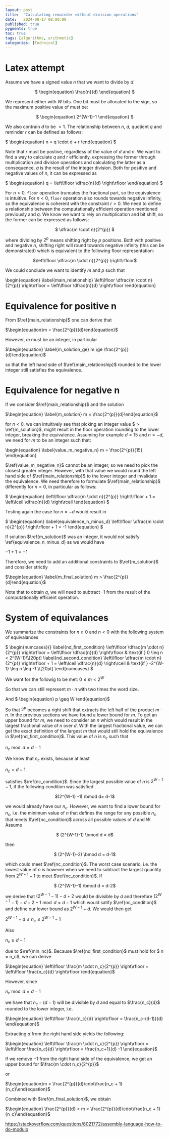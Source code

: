 ```yaml
---
layout: post
title:  "Calculating remainder without division operations"
date:   2024-08-17 08:00:00
published: true
pygments: true
toc: true
tags: [algorithms, arithmetic]
categories: [Technical]
---
```



Latex attempt
=======

Assume we have a signed value $n$ that we want to divide by $d$:

<p style="font-size: 1em" align=center>
$ \begin{equation} \frac{n}{d} \end{equation} $
</p>

We represent either with $W$ bits. One bit must be allocated to the sign,
so the maximum positive value of must be:

<p align=center>
$ \begin{equation}  2^{W-1}-1 \end{equation} $
</p>

We also contrain $d$ to be $> 1$. The relationship between $n$, $d$, quotient $q$
and reminder $r$ can be defined as follows:

$ \begin{equation} n = q \cdot d + r  \end{equation} $

Note that $r$ must be postive, regardless of the value of $d$ and $n$.
We want to find a way to calculate $q$ and $r$ efficiently, expressing the former through multiplication and division 
operations and calculating the latter as a consequence. $q$ is the result of the integer division. Both for positive and negative values of $n$, it can be expressed as

$
\begin{equation} q = \left\lfloor \dfrac{n}{d} \right\rfloor \end{equation}
$

For $n>0$, `floor` operation truncates the fractional part, so the equivalence is
intuitive. For $n<0$, `floor` operation also rounds towards negative infinity, 
so the equivalence is coherent with the constraint $r>0$. We need to define a 
relationship between the computationally efficient operation mentioned previously
and $q$. We know we want to rely on multiplication and bit shift, so the former
can be expressed as follows:

<p align=center>
$ \dfrac{m \cdot n}{2^{p}} $
</p>

where dividing by $2^{p}$ means shifting right by $p$ positions. Both with positive and negative $n$, 
shifting right will round towards negative infinity (this can be demonstrated) which is equivalent
to the following floor representation:

<p align=center>
$\left\lfloor \dfrac{m \cdot n}{2^{p}} \right\rfloor$
</p>

We could conclude we want to identify $m$ and $p$ such that

\begin{equation}
\label{main_relationship}
\left\lfloor \dfrac{m \cdot n}{2^{p}} \right\rfloor = 
\left\lfloor \dfrac{n}{d} \right\rfloor
\end{equation}

# Equivalence for positive n

From $\ref{main_relationship}$ one can derive that 

$\begin{equation}m = \frac{2^{p}}{d}\end{equation}$

However, $m$ must be an integer, in particular

$\begin{equation} \label{m_solution_ge} m \ge \frac{2^{p}}{d}\end{equation}$

so that the left hand side of $\ref{main_relationship}$ rounded to the lower integer 
still satisfies the equivalence.

# Equivalence for negative n

If we consider $\ref{main_relationship}$ and the solution

$\begin{equation} \label{m_solution} m = \frac{2^{p}}{d}\end{equation}$

for $n < 0$, we can intuitively see that picking an integer value $ > \ref{m_solution}$,
might result in the floor operation rounding to the lower integer, breaking the equivalence.
Assuming for example $d = 15$ and  $n = -d$, we need for $m$ to be an integer such that:

\begin{equation}
\label{value_m_negative_n}
m = \frac{2^{p}}{15}
\end{equation}

$\ref{value_m_negative_n}$  cannot be an integer, so we need to pick the closest greater integer.
However, with that value we would round the left hand side of $\ref{main_relationship}$ to the 
lower integer and invalidate the equivalence. We need therefore to formulate $\ref{main_relationship}$
differently for $n<0$, in particular as follows:

$
\begin{equation}
\left\lfloor \dfrac{m \cdot n}{2^{p}} \right\rfloor + 1 = 
\left\lceil \dfrac{n}{d} \right\rceil
\end{equation}
$

Testing again the case for $n= -d$ would result in

$
\begin{equation}
\label{equivalence_n_minus_d}
\left\lfloor \dfrac{m \cdot n}{2^{p}} \right\rfloor + 1 = 
-1
\end{equation}
$

If solution  $\ref{m_solution}$ was an integer, it would not satisfy \ref{equivalence_n_minus_d} as
we would have

$\begin{equation} -1 +1 = -1\end{equation}$

Therefore, we need to add an additional constraints to $\ref{m_solution}$ and consider strictly

$\begin{equation} \label{m_final_solution} m > \frac{2^{p}}{d}\end{equation}$

Note that to obtain $q$, we will need to subtract -1 from the result of the computationally
efficient operation.

# System of equivalances

We summarize the constraints for $n \ge 0$ and $n < 0$ with the following system of equivalances

$
\begin{numcases}{}
\label{nd_first_condition}
\left\lfloor \dfrac{m \cdot n}{2^{p}} \right\rfloor = 
\left\lfloor \dfrac{n}{d} \right\rfloor
  & 
\text{if } 0 \leq n < 2^{W-1}\\\\[20pt]
\label{nd_second_condition}
\left\lfloor \dfrac{m \cdot n}{2^{p}} \right\rfloor + 1 = 
\left\lceil \dfrac{n}{d} \right\rceil &
\text{if } -2^{W-1} \leq n \leq -1 \\\\[20pt]
\end{numcases}
$

We want for the followig to be met:
$\begin{equation} 0 \leq m \lt 2^{W} \end{equation}$

So that we can still represent $m \cdot n$ with two times the word size.

And
$ \begin{equation} p \geq W \end{equation}$

So that $2^{p}$ becomes a right shift that extracts the left half of the product $m \cdot n$.
In the previous sections we have found a lower bound for $m$. To get an upper bound for $m$, we
need to consider an $n$ which would result in the largest fractional value of $n$ over $d$. With
the largest fractional value, we can get the exact definition of the largest $m$ that would still
hold the equivalence in $\ref{nd_first_condition}$. This value of $n$ is $n_c$ such that

$\begin{equation} \label{nc_condition} n_c \bmod d = d-1 \end{equation}$

We know that $n_c$ exists, because at least 

$\begin{equation} \label{min_nc} n_c = d-1 \end{equation}$ 

satisfies $\ref{nc_condition}$. Since the largest possible value of $n$ is $2^{W-1}-1$, 
if the following condition was satisfied

<p align=center>
$(2^{W-1} -1) \bmod d= d-1$  
</p>

we would already have our $n_c$. However, we want to find a lower bound for $n_c$,
i.e. the minimum value of $n$ that defines the range for any possible $n_c$ that meets 
$\ref{nc_condition}$ across all possible values of $d$ and $W$.
Assume

<p align=center>
$  (2^{W-1}-1) \bmod d = d$
</p>

then 
<p align=center>
$  (2^{W-1}-2) \bmod d = d-1$
</p>

which could meet $\ref{nc_condition}$. The worst case scenario, i.e. the lowest value of $n$
is however when we need to subtract the largest quantity from $2^{W-1}-1$ to meet 
$\ref{nc_condition}$. If

<p align=center>
$ (2^{W-1}-1)  \bmod d = d-2$
</p>

we derive that $(2^{W-1}-1)-d+2$ would be divisible by $d$ and therefore $(2^{W-1}-1)-d+2-1 \bmod d = d-1$ 
which would satify $\ref{nc_condition}$ and define our lower bound as $2^{W-1}-d$. We would then get

$\begin{equation} 2^{W-1} -d \leq n_c \leq 2^{W-1} -1\end{equation}$


Also

$\begin{equation}n_c \geq d-1\end{equation}$

due to $\ref{min_nc}$. Because $\ref{nd_first_condition}$
must hold for $ n = n_c$, we can derive


$\begin{equation} \left\lfloor \frac{m \cdot n_c}{2^{p}} \right\rfloor = \left\lfloor \frac{n_c}{d} \right\rfloor
\end{equation}$


However, since 

$\begin{equation}n_c \bmod d = d-1\end{equation}$

we have that $n_c - (d-1)$ will be
divisible by $d$ and equal to $\frac{n_c}{d}$ rounded to
the lower integer, i.e.


$\begin{equation} \left\lfloor \frac{n_c}{d} 
\right\rfloor = \frac{n_c-(d-1)}{d} \end{equation}$

Extracting $d$ from the right hand side yields the
following:

$\begin{equation} \left\lfloor \frac{m \cdot n_c}{2^{p}} 
\right\rfloor = \left\lfloor \frac{n_c}{d} \right\rfloor 
= \frac{n_c+1}{d} -1 \end{equation}$


If we remove $-1$ from the right hand side of the
equivalence, we get an upper bound for 
$\frac{m \cdot n_c}{2^{p}}$ 

or 


$\begin{equation}m < \frac{2^{p}}{d}\cdot\frac{n_c + 1}{n_c}\end{equation}$

Combined with $\ref{m_final_solution}$, we obtain


$\begin{equation} \frac{2^{p}}{d} < m < \frac{2^{p}}{d}\cdot\frac{n_c + 1}{n_c}\end{equation}$

https://stackoverflow.com/questions/8021772/assembly-language-how-to-do-modulo
